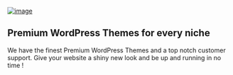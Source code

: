[![image](https://github.com/madrasthemes/.github/assets/1275014/378367f3-0a87-4fc8-b24e-4e8df5139d2b)](https://madrasthemes.com/)

## Premium WordPress Themes for every niche

We have the finest Premium WordPress Themes and a top notch customer support.
Give your website a shiny new look and be up and running in no time !

<!--

**Here are some ideas to get you started:**

🙋‍♀️ A short introduction - what is your organization all about?
🌈 Contribution guidelines - how can the community get involved?
👩‍💻 Useful resources - where can the community find your docs? Is there anything else the community should know?
🍿 Fun facts - what does your team eat for breakfast?
🧙 Remember, you can do mighty things with the power of [Markdown](https://docs.github.com/github/writing-on-github/getting-started-with-writing-and-formatting-on-github/basic-writing-and-formatting-syntax)
-->
